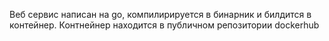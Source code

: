 Веб сервис написан на go, компилирируется в бинарник и билдится в контейнер.
Контнейнер находится в публичном репозитории dockerhub 
